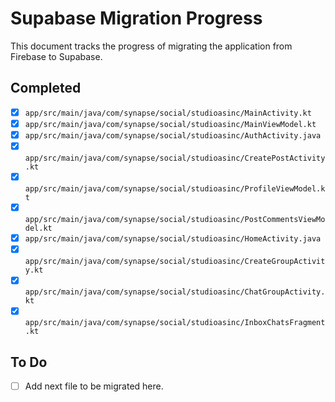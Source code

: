 # Supabase Migration Progress

This document tracks the progress of migrating the application from Firebase to Supabase.

## Completed

- [x] `app/src/main/java/com/synapse/social/studioasinc/MainActivity.kt`
- [x] `app/src/main/java/com/synapse/social/studioasinc/MainViewModel.kt`
- [x] `app/src/main/java/com/synapse/social/studioasinc/AuthActivity.java`
- [x] `app/src/main/java/com/synapse/social/studioasinc/CreatePostActivity.kt`
- [x] `app/src/main/java/com/synapse/social/studioasinc/ProfileViewModel.kt`
- [x] `app/src/main/java/com/synapse/social/studioasinc/PostCommentsViewModel.kt`
- [x] `app/src/main/java/com/synapse/social/studioasinc/HomeActivity.java`
- [x] `app/src/main/java/com/synapse/social/studioasinc/CreateGroupActivity.kt`
- [x] `app/src/main/java/com/synapse/social/studioasinc/ChatGroupActivity.kt`
- [x] `app/src/main/java/com/synapse/social/studioasinc/InboxChatsFragment.kt`

## To Do

- [ ] Add next file to be migrated here.

